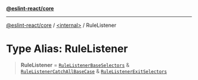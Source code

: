 [**@eslint-react/core**](../../README.md)

***

[@eslint-react/core](../../README.md) / [\<internal\>](../README.md) / RuleListener

# Type Alias: RuleListener

> **RuleListener** = [`RuleListenerBaseSelectors`](../interfaces/RuleListenerBaseSelectors.md) & [`RuleListenerCatchAllBaseCase`](RuleListenerCatchAllBaseCase.md) & [`RuleListenerExitSelectors`](RuleListenerExitSelectors.md)
